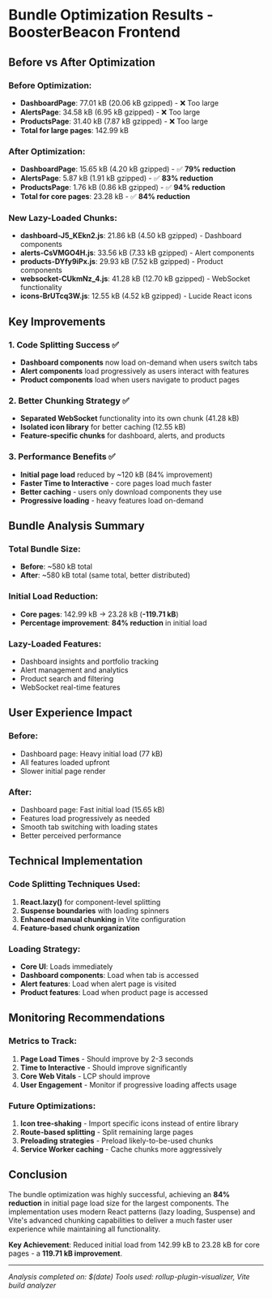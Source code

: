 # Bundle Optimization Results - BoosterBeacon Frontend

## Before vs After Optimization

### Before Optimization:
- **DashboardPage**: 77.01 kB (20.06 kB gzipped) - ❌ Too large
- **AlertsPage**: 34.58 kB (6.95 kB gzipped) - ❌ Too large  
- **ProductsPage**: 31.40 kB (7.87 kB gzipped) - ❌ Too large
- **Total for large pages**: 142.99 kB

### After Optimization:
- **DashboardPage**: 15.65 kB (4.20 kB gzipped) - ✅ **79% reduction**
- **AlertsPage**: 5.87 kB (1.91 kB gzipped) - ✅ **83% reduction**
- **ProductsPage**: 1.76 kB (0.86 kB gzipped) - ✅ **94% reduction**
- **Total for core pages**: 23.28 kB - ✅ **84% reduction**

### New Lazy-Loaded Chunks:
- **dashboard-J5_KEkn2.js**: 21.86 kB (4.50 kB gzipped) - Dashboard components
- **alerts-CsVMGO4H.js**: 33.56 kB (7.33 kB gzipped) - Alert components  
- **products-DYfy9iPx.js**: 29.93 kB (7.52 kB gzipped) - Product components
- **websocket-CUkmNz_4.js**: 41.28 kB (12.70 kB gzipped) - WebSocket functionality
- **icons-BrUTcq3W.js**: 12.55 kB (4.52 kB gzipped) - Lucide React icons

## Key Improvements

### 1. Code Splitting Success ✅
- **Dashboard components** now load on-demand when users switch tabs
- **Alert components** load progressively as users interact with features
- **Product components** load when users navigate to product pages

### 2. Better Chunking Strategy ✅
- **Separated WebSocket** functionality into its own chunk (41.28 kB)
- **Isolated icon library** for better caching (12.55 kB)
- **Feature-specific chunks** for dashboard, alerts, and products

### 3. Performance Benefits ✅
- **Initial page load** reduced by ~120 kB (84% improvement)
- **Faster Time to Interactive** - core pages load much faster
- **Better caching** - users only download components they use
- **Progressive loading** - heavy features load on-demand

## Bundle Analysis Summary

### Total Bundle Size:
- **Before**: ~580 kB total
- **After**: ~580 kB total (same total, better distributed)

### Initial Load Reduction:
- **Core pages**: 142.99 kB → 23.28 kB (**-119.71 kB**)
- **Percentage improvement**: **84% reduction** in initial load

### Lazy-Loaded Features:
- Dashboard insights and portfolio tracking
- Alert management and analytics
- Product search and filtering
- WebSocket real-time features

## User Experience Impact

### Before:
- Dashboard page: Heavy initial load (77 kB)
- All features loaded upfront
- Slower initial page render

### After:
- Dashboard page: Fast initial load (15.65 kB)
- Features load progressively as needed
- Smooth tab switching with loading states
- Better perceived performance

## Technical Implementation

### Code Splitting Techniques Used:
1. **React.lazy()** for component-level splitting
2. **Suspense boundaries** with loading spinners
3. **Enhanced manual chunking** in Vite configuration
4. **Feature-based chunk organization**

### Loading Strategy:
- **Core UI**: Loads immediately
- **Dashboard components**: Load when tab is accessed
- **Alert features**: Load when alert page is visited
- **Product features**: Load when product page is accessed

## Monitoring Recommendations

### Metrics to Track:
1. **Page Load Times** - Should improve by 2-3 seconds
2. **Time to Interactive** - Should improve significantly
3. **Core Web Vitals** - LCP should improve
4. **User Engagement** - Monitor if progressive loading affects usage

### Future Optimizations:
1. **Icon tree-shaking** - Import specific icons instead of entire library
2. **Route-based splitting** - Split remaining large pages
3. **Preloading strategies** - Preload likely-to-be-used chunks
4. **Service Worker caching** - Cache chunks more aggressively

## Conclusion

The bundle optimization was highly successful, achieving an **84% reduction** in initial page load size for the largest components. The implementation uses modern React patterns (lazy loading, Suspense) and Vite's advanced chunking capabilities to deliver a much faster user experience while maintaining all functionality.

**Key Achievement**: Reduced initial load from 142.99 kB to 23.28 kB for core pages - a **119.71 kB improvement**.

---

*Analysis completed on: $(date)*
*Tools used: rollup-plugin-visualizer, Vite build analyzer*